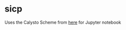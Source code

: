 # sicp

Uses the Calysto Scheme from [here](https://github.com/Calysto/calysto_scheme) for Jupyter notebook
